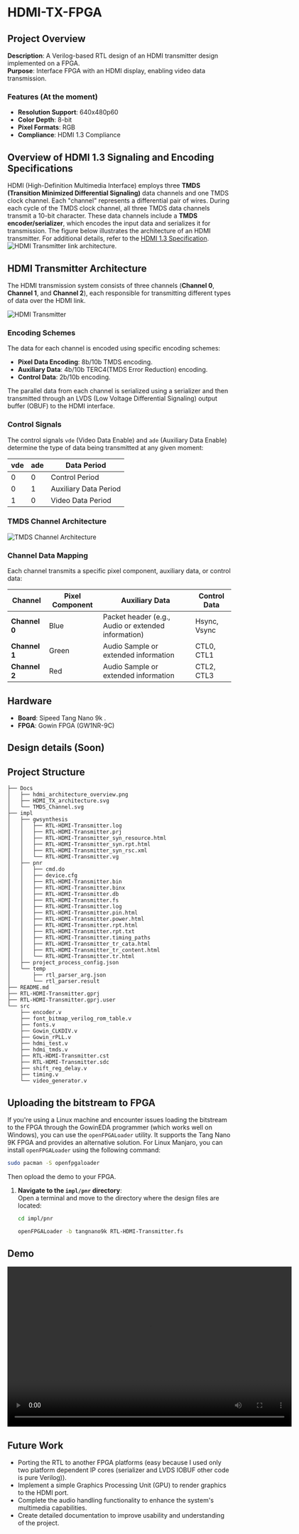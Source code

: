 # HDMI-TX-FPGA
## Project Overview
**Description**: A Verilog-based RTL design of an HDMI transmitter design implemented on a  FPGA.<br>
**Purpose**: Interface FPGA with an HDMI display, enabling video data transmission.
### Features (At the moment)
- **Resolution Support**: 640x480p60
- **Color Depth**: 8-bit
- **Pixel Formats**: RGB
- **Compliance**: HDMI 1.3 Compliance
## Overview of HDMI 1.3 Signaling and Encoding Specifications

HDMI (High-Definition Multimedia Interface) employs three **TMDS (Transition Minimized Differential Signaling)** data channels and one TMDS clock channel. Each "channel" represents a differential pair of wires. During each cycle of the TMDS clock channel, all three TMDS data channels transmit a 10-bit character. These data channels include a **TMDS encoder/serializer**, which encodes the input data and serializes it for transmission. The figure below illustrates the architecture of an HDMI transmitter.
For additional details, refer to the [HDMI 1.3 Specification](https://www.hdmi.org/specifications/hdmi1_3).
![HDMI Transmitter link architecture.](./Docs/hdmi_architecture_overview.png)

## HDMI Transmitter Architecture 

The HDMI transmission system consists of three channels (**Channel 0**, **Channel 1**, and **Channel 2**), each responsible for transmitting different types of data over the HDMI link.

![HDMI Transmitter](./Docs/HDMI_TX_architecture.svg)

### Encoding Schemes

The data for each channel is encoded using specific encoding schemes:

- **Pixel Data Encoding**: 8b/10b TMDS encoding.
- **Auxiliary Data**: 4b/10b TERC4(TMDS Error Reduction) encoding.
- **Control Data**:  2b/10b encoding.

The parallel data from each channel is serialized using a serializer and then transmitted through an LVDS (Low Voltage Differential Signaling) output buffer (OBUF) to the HDMI interface.

### Control Signals
The control signals `vde` (Video Data Enable) and `ade` (Auxiliary Data Enable) determine the type of data being transmitted at any given moment:

| **vde** | **ade** | **Data Period**         |
|---------|---------|-------------------------|
|    0    |    0    | Control Period          |
|    0    |    1    | Auxiliary Data Period   |
|    1    |    0    | Video Data Period       |

### TMDS Channel Architecture

![TMDS Channel Architecture](./Docs/TMDS_Channel.svg)

### Channel Data Mapping

Each channel transmits a specific pixel component, auxiliary data, or control data:

| **Channel**  | **Pixel Component** | **Auxiliary Data**                                 | **Control Data**   |
|--------------|---------------------|---------------------------------------------------|--------------------|
| **Channel 0** | Blue               | Packet header (e.g., Audio or extended information) | Hsync, Vsync       |
| **Channel 1** | Green              | Audio Sample or extended information              | CTL0, CTL1         |
| **Channel 2** | Red                | Audio Sample or extended information              | CTL2, CTL3         |
## Hardware
- **Board**: Sipeed Tang Nano 9k .
- **FPGA**: Gowin FPGA (GW1NR-9C)
## Design details (Soon) 
## Project Structure
```
├── Docs
│   ├── hdmi_architecture_overview.png
│   ├── HDMI_TX_architecture.svg
│   └── TMDS_Channel.svg
├── impl
│   ├── gwsynthesis
│   │   ├── RTL-HDMI-Transmitter.log
│   │   ├── RTL-HDMI-Transmitter.prj
│   │   ├── RTL-HDMI-Transmitter_syn_resource.html
│   │   ├── RTL-HDMI-Transmitter_syn.rpt.html
│   │   ├── RTL-HDMI-Transmitter_syn_rsc.xml
│   │   └── RTL-HDMI-Transmitter.vg
│   ├── pnr
│   │   ├── cmd.do
│   │   ├── device.cfg
│   │   ├── RTL-HDMI-Transmitter.bin
│   │   ├── RTL-HDMI-Transmitter.binx
│   │   ├── RTL-HDMI-Transmitter.db
│   │   ├── RTL-HDMI-Transmitter.fs
│   │   ├── RTL-HDMI-Transmitter.log
│   │   ├── RTL-HDMI-Transmitter.pin.html
│   │   ├── RTL-HDMI-Transmitter.power.html
│   │   ├── RTL-HDMI-Transmitter.rpt.html
│   │   ├── RTL-HDMI-Transmitter.rpt.txt
│   │   ├── RTL-HDMI-Transmitter.timing_paths
│   │   ├── RTL-HDMI-Transmitter_tr_cata.html
│   │   ├── RTL-HDMI-Transmitter_tr_content.html
│   │   └── RTL-HDMI-Transmitter.tr.html
│   ├── project_process_config.json
│   └── temp
│       ├── rtl_parser_arg.json
│       └── rtl_parser.result
├── README.md
├── RTL-HDMI-Transmitter.gprj
├── RTL-HDMI-Transmitter.gprj.user
└── src
    ├── encoder.v
    ├── font_bitmap_verilog_rom_table.v
    ├── fonts.v
    ├── Gowin_CLKDIV.v
    ├── Gowin_rPLL.v
    ├── hdmi_test.v
    ├── hdmi_tmds.v
    ├── RTL-HDMI-Transmitter.cst
    ├── RTL-HDMI-Transmitter.sdc
    ├── shift_reg_delay.v
    ├── timing.v
    └── video_generator.v
```
## Uploading the bitstream to FPGA
If you're using a Linux machine and encounter issues loading the bitstream to the FPGA through the GowinEDA programmer (which works well on Windows), you can use the `openFPGALoader` utility. It supports the Tang Nano 9K FPGA and provides an alternative solution.
For Linux Manjaro, you can install `openFPGALoader` using the following command:  
```bash
sudo pacman -S openfpgaloader
```
Then opload the demo to your FPGA.
1. **Navigate to the `impl/pnr` directory**:  
   Open a terminal and move to the directory where the design files are located:
   ```bash
   cd impl/pnr
   ```
   ```bash
   openFPGALoader -b tangnano9k RTL-HDMI-Transmitter.fs
   ```
## Demo 
<video width="640" height="360" controls>
  <source src="/Docs/Demo.mp4" type="video/mp4">
  Your browser does not support the video tag.
</video>

## Future Work
- Porting the RTL to another FPGA platforms (easy because I used only two platform dependent IP cores (serializer and LVDS IOBUF other code is pure Verilog)).
- Implement a simple Graphics Processing Unit (GPU) to render graphics to the HDMI port.  
- Complete the audio handling functionality to enhance the system's multimedia capabilities.  
- Create detailed documentation to improve usability and understanding of the project.